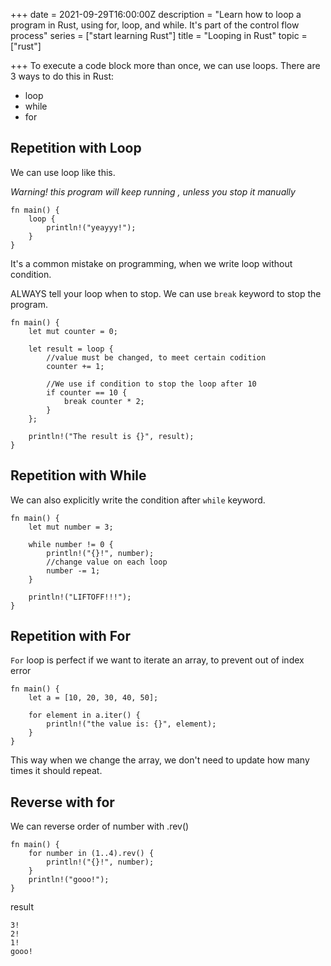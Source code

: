 +++
date = 2021-09-29T16:00:00Z
description = "Learn how to loop a program in Rust, using for, loop, and while. It's part of the control flow process"
series = ["start learning Rust"]
title = "Looping in Rust"
topic = ["rust"]

+++
To execute a code block more than once, we can use loops. There are 3 ways to do this in Rust:

* loop
* while
* for

## Repetition with Loop

We can use loop like this.

_Warning! this program will keep running , unless you stop it manually_

    fn main() {
        loop {
            println!("yeayyy!");
        }
    }

It's a common mistake on programming, when we write loop without condition.

ALWAYS tell your loop when to stop. We can use `break` keyword to stop the program. 

    fn main() {
        let mut counter = 0;
    
        let result = loop {
        	//value must be changed, to meet certain codition
            counter += 1;
    		
            //We use if condition to stop the loop after 10
            if counter == 10 {
                break counter * 2;
            }
        };
    
        println!("The result is {}", result);
    }

## Repetition with While

We can also explicitly write the condition after `while` keyword.

    fn main() {
        let mut number = 3;
    
        while number != 0 {
            println!("{}!", number);
    		//change value on each loop
            number -= 1;
        }
    
        println!("LIFTOFF!!!");
    }

## Repetition with For

`For` loop is perfect if we want to iterate an array, to prevent out of index error

    fn main() {
        let a = [10, 20, 30, 40, 50];
    
        for element in a.iter() {
            println!("the value is: {}", element);
        }
    }

This way when we change the array, we don't need to update how many times it should repeat.

## Reverse with for

We can reverse order of number with .rev()

    fn main() {
        for number in (1..4).rev() {
            println!("{}!", number);
        }
        println!("gooo!");
    }

result

    3!
    2!
    1!
    gooo!